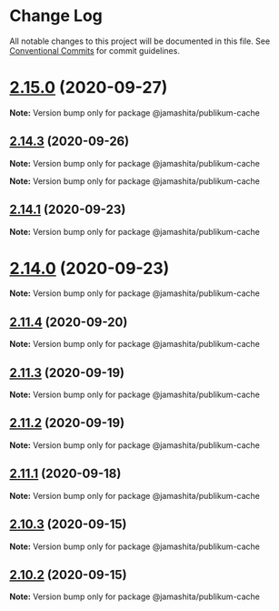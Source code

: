 # Change Log

All notable changes to this project will be documented in this file.
See [Conventional Commits](https://conventionalcommits.org) for commit guidelines.

# [2.15.0](https://github.com/jamashita/publikum/compare/v2.14.3...v2.15.0) (2020-09-27)

**Note:** Version bump only for package @jamashita/publikum-cache





## [2.14.3](https://github.com/jamashita/publikum/compare/v2.14.2...v2.14.3) (2020-09-26)

**Note:** Version bump only for package @jamashita/publikum-cache







**Note:** Version bump only for package @jamashita/publikum-cache





## [2.14.1](https://github.com/jamashita/publikum/compare/v2.14.0...v2.14.1) (2020-09-23)

**Note:** Version bump only for package @jamashita/publikum-cache





# [2.14.0](https://github.com/jamashita/publikum/compare/v2.11.4...v2.14.0) (2020-09-23)

**Note:** Version bump only for package @jamashita/publikum-cache





## [2.11.4](https://github.com/jamashita/publikum/compare/v2.11.3...v2.11.4) (2020-09-20)

**Note:** Version bump only for package @jamashita/publikum-cache





## [2.11.3](https://github.com/jamashita/publikum/compare/v2.12.0...v2.11.3) (2020-09-19)

**Note:** Version bump only for package @jamashita/publikum-cache





## [2.11.2](https://github.com/jamashita/publikum/compare/v2.12.0...v2.11.2) (2020-09-19)

**Note:** Version bump only for package @jamashita/publikum-cache





## [2.11.1](https://github.com/jamashita/publikum.git/packages/cache/compare/v2.11.0...v2.11.1) (2020-09-18)

**Note:** Version bump only for package @jamashita/publikum-cache





## [2.10.3](https://github.com/jamashita/publikum.git/packages/cache/compare/v2.10.2...v2.10.3) (2020-09-15)

**Note:** Version bump only for package @jamashita/publikum-cache





## [2.10.2](https://github.com/jamashita/publikum.git/packages/cache/compare/v2.10.1...v2.10.2) (2020-09-15)

**Note:** Version bump only for package @jamashita/publikum-cache
